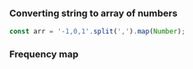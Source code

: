 ### Converting string to array of numbers
```js
const arr = '-1,0,1'.split(',').map(Number);
```

### Frequency map
```js

```